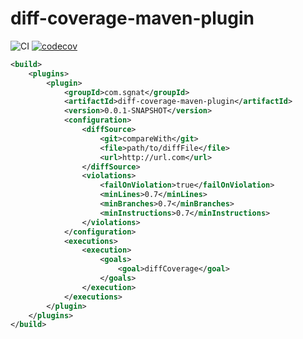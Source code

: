 # diff-coverage-maven-plugin
![CI](https://github.com/SurpSG/diff-coverage-maven-plugin/workflows/CI/badge.svg)
[![codecov](https://codecov.io/gh/SurpSG/diff-coverage-maven-plugin/branch/master/graph/badge.svg)](https://codecov.io/gh/SurpSG/diff-coverage-maven-plugin)

```xml
<build>
    <plugins>
        <plugin>
            <groupId>com.sgnat</groupId>
            <artifactId>diff-coverage-maven-plugin</artifactId>
            <version>0.0.1-SNAPSHOT</version>
            <configuration>
                <diffSource>
                    <git>compareWith</git>
                    <file>path/to/diffFile</file>
                    <url>http://url.com</url>
                </diffSource>
                <violations>
                    <failOnViolation>true</failOnViolation>
                    <minLines>0.7</minLines>
                    <minBranches>0.7</minBranches>
                    <minInstructions>0.7</minInstructions>
                </violations>
            </configuration>
            <executions>
                <execution>
                    <goals>
                        <goal>diffCoverage</goal>
                    </goals>
                </execution>
            </executions>
        </plugin>
    </plugins>
</build>
```

